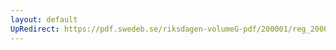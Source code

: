```yaml
---
layout: default
UpRedirect: https://pdf.swedeb.se/riksdagen-volumeG-pdf/200001/reg_200001/reg_200001_0198.pdf
---
```

